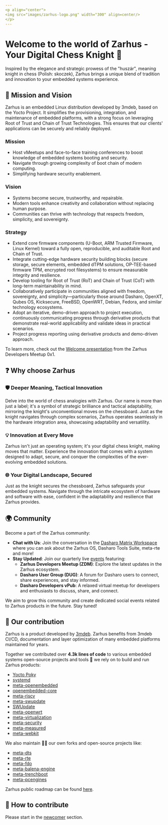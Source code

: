 ```yaml
---
<p align="center">
<img src="images/zarhus-logo.png" width="300" align=center/>
</p>
---
```


# Welcome to the world of Zarhus - Your Digital Chess Knight 👋

Inspired by the elegance and strategic prowess of the "huszár", meaning knight
in chess (Polish: skoczek), Zarhus brings a unique blend of tradition and
innovation to your embedded systems experience.

## 🧭 Mission and Vision

Zarhus is an embedded Linux distribution developed by 3mdeb, based on the Yocto
Project. It simplifies the provisioning, integration, and maintenance of
embedded platforms, with a strong focus on leveraging Root of Trust and Chain of
Trust Technologies. This ensures that our clients' applications can be securely
and reliably deployed.

### Mission

* Host vMeetups and face-to-face training conferences to boost knowledge of
  embedded systems booting and security.
* Navigate through growing complexity of boot chain of modern computing.
* Simplifying hardware security enablement.

### Vision

* Systems become secure, trustworthy, and repairable.
* Modern tools enhance creativity and collaboration without replacing human
  purpose.
* Communities can thrive with technology that respects freedom, simplicity, and
  sovereignty.

### Strategy

* Extend core firmware components (U-Boot, ARM Trusted Firmware, Linux Kernel)
  toward a fully open, reproducible, and auditable Root and Chain of Trust.
* Integrate cutting-edge hardware security building blocks (secure storage,
  secure elements, embedded dTPM solutions, OP-TEE-based firmware TPM, encrypted
  root filesystems) to ensure measurable integrity and resilience.
* Develop tooling for Root of Trust (RoT) and Chain of Trust (CoT) with
  long-term maintainability in mind.
* Collaboratively participate in communities aligned with freedom, sovereignty,
  and simplicity—particularly those around Dasharo, OpenXT, Qubes OS,
  Kicksecure, FreeBSD, OpenWRT, Debian, Fedora, and similar technology
  ecosystems.
* Adopt an iterative, demo-driven approach to project execution, continuously
  communicating progress through derivative products that demonstrate real-world
  applicability and validate ideas in practical scenarios.
* Project progress reporting using derivative products and demo-driven approach.

To learn more, check out the [Welcome
presentation](https://youtu.be/F3349PVOGZY?si=z1uqlaQSQe22hoV4&t=309) from the
Zarhus Developers Meetup 0x1.

## ❓ Why choose Zarhus

### 🛡️ Deeper Meaning, Tactical Innovation

Delve into the world of chess analogies with Zarhus. Our name is more than just
a label; it's a symbol of strategic brilliance and tactical adaptability,
mirroring the knight's unconventional moves on the chessboard. Just as the
knight navigates through complex scenarios, Zarhus operates seamlessly in the
hardware integration area, showcasing adaptability and versatility.

### 💡 Innovation at Every Move

Zarhus isn't just an operating system; it's your digital chess knight, making
moves that matter. Experience the innovation that comes with a system designed
to adapt, secure, and conquer the complexities of the ever-evolving embedded
solutions.

### 🌐 Your Digital Landscape, Secured

Just as the knight secures the chessboard, Zarhus safeguards your embedded
systems. Navigate through the intricate ecosystem of hardware and software with
ease, confident in the adaptability and resilience that Zarhus provides.

## 🌍 Community

Become a part of the Zarhus community:

* **Chat with Us**: Join the conversation in the [Dasharo Matrix
  Workspace](https://matrix.to/#/#dasharo:matrix.org) where you can ask about
  the Zarhus OS, Dasharo Tools Suite, meta-rte and more!
* **Stay Updated**: Join our quarterly live [events](https://3mdeb.com/events/)
  featuring:
    + **Zarhus Developers Meetup (ZDM)**: Explore the latest updates in the
      Zarhus ecosystem.
    + **Dasharo User Group (DUG)**: A forum for Dasharo users to connect, share
      experiences, and stay informed.
    + **Dasharo Developers vPub**: A relaxed virtual meetup for developers and
      enthusiasts to discuss, share, and connect.

We aim to grow this community and create dedicated social events related to
Zarhus products in the future. Stay tuned!

## 👥 Our contribution

Zarhus is a product developed by [3mdeb](https://github.com/3mdeb). Zarhus
benefits from 3mdeb CI/CD, documentation and layer optimization of many embedded
platforms maintained for years.

Together we contributed over **4.3k lines of code** to various embedded systems
open-source projects and tools 🔧 we rely on to build and run Zarhus products:

* [Yocto Poky](https://git.yoctoproject.org/poky/)
* [systemd](https://github.com/systemd/systemd)
* [meta-openembedded](https://github.com/openembedded/meta-openembedded)
* [openembedded-core](https://git.openembedded.org/openembedded-core)
* [meta-riscv](https://github.com/riscv/meta-riscv)
* [meta-swupdate](https://github.com/sbabic/meta-swupdate)
* [SWUpdate](https://sbabic.github.io/swupdate/)
* [meta-openwrt](https://github.com/kraj/meta-openwrt)
* [meta-virtualization](https://git.yoctoproject.org/meta-virtualization/)
* [meta-security](https://git.yoctoproject.org/meta-security/)
* [meta-measured](https://github.com/flihp/meta-measured)
* [meta-webkit](https://github.com/Igalia/meta-webkit)

We also maintain 🧙‍♂️ our own forks and open-source projects like:

* [meta-dts](https://github.com/Dasharo/meta-dts)
* [meta-rte](https://github.com/3mdeb/meta-rte)
* [meta-fdo](https://github.com/3mdeb/meta-fdo)
* [meta-balena-engine](https://github.com/3mdeb/meta-balena-engine)
* [meta-trenchboot](https://github.com/3mdeb/meta-trenchboot)
* [meta-pcengines](https://github.com/3mdeb/meta-pcengines)

Zarhus public roadmap can be found
[here](https://github.com/zarhus/zarhus-issues/milestones).

<!-- ^TBD: check links after roadmap finalization -->

## 📘 How to contribute

Please start in the [newcomer](newcomers.md) section.
